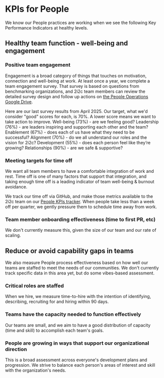 # KPIs for People 

We know our People practices are working when we see the following Key Performance Indicators at healthy levels.

## Healthy team function - well-being and engagement

### Positive team engagement 
Engagement is a broad category of things that touches on motivation, connection and well-being at work. At least once a year, we complete a team engagement survey. That survey is based on questions from benchmarking organizations, and 2i2c team members can review the detailed survey design and follow up actions on [the People Operations Google Drive](https://drive.google.com/drive/u/2/folders/1JK9f7tF9s4BKW8gNLIDoNLFuV979nkzy). 

Here are our last survey results from April 2025. Our target, what we'd consider "good" scores for each, is 70%. A lower score means we want to take action to improve. 
Well-being (73%) - are we feeling good? 
Leadership (76%) - are leaders inspiring and supporting each other and the team?
Enablement (67%) - does each of us have what they need to be successful?
Alignment (70%) - do we all understand our roles and the vision for 2i2c?
Development (55%) - does each person feel like they’re growing?
Relationships (90%) - are we safe & supportive?

### Meeting targets for time off 
We want all team members to have a comfortable integration of work and rest. Time off is one of many factors that support that integration, and taking enough time off is a leading indicator of team well-being & burnout avoidance. 

We track our time off via GitHub, and make those metrics available to the 2i2c team on our [People KPIs tracker](https://2i2c.org/kpis/people/). When people take less than a week off per quarter, we gently pressure them to schedule time away from work. 

### Team member onboarding effectiveness (time to first PR, etc)
We don't currently measure this, given the size of our team and our rate of scaling.

## Reduce or avoid capability gaps in teams
We also measure People process effectiveness based on how well our teams are staffed to meet the needs of our communities. We don't currently track specific data in this area yet, but do some vibes-based assessment.

### Critical roles are staffed
When we hire, we measure time-to-hire with the intention of identifying, describing, recruiting for and hiring within 90 days. 

### Teams have the capacity needed to function effectively
Our teams are small, and we aim to have a good distribution of capacity (time and skill) to accomplish each team's goals.

### People are growing in ways that support our organizational direction
This is a broad assessment across everyone's development plans and progression. We strive to balance each person's areas of interest and skill with the organization's needs. 


